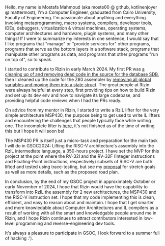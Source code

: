 Hello, my name is Mostafa Mahmoud (aka moste00 @ github, kotlinenjoyer @ mattermost), I'm a Computer Engineer, graduated from Cairo University, Faculty of Engineering. I'm passionate about anything and everything involving metaprogramming, macro systems, compilers, developer tools, IDEs, debuggers, virtualization  & virtual machines, operating systems, computer architectures and hardware, plugin systems, and many other things! If I were to summarize my interests in one sentence, I would say that I like programs that "manage" or "provide services for" other programs, programs that serve as the bottom layers in a software stack, programs that manipulate other programs as data, and programs that other programs "run on top of", so to speak.

I started to contribute to Rizin in early March 2024. My first PR was [a cleaning up of and removing dead code in the source for the database SDB](https://github.com/rizinorg/rizin/pull/4328), then I cleaned up the code for the Z80 assembler by [removing all global variables and moving them into a state struct](https://github.com/rizinorg/rizin/pull/4343). The great people at Rizin were always helpful at every step, first providing tips on how to build Rizin and set up its dev env and how to navigate its large codebase, and providing helpful code reviews when I had the PRs ready.

On advice from my mentor in Rizin, I started to write a RzIL lifter for the very simple architecture MSP430, the purpose being to get used to write IL lifters and encountering the challenges that people typically face while writing one. The incomplete lifter is [here](https://github.com/rizinorg/rizin/pull/4379), it's not finished as of the time of writing this but I hope it will soon be! 

The MSP430 PR is itself just a micro-task and preparation for the main task I will do in GSOC2024: Lifting the RISC-V architecture's assembly into the RzIL intermediate language, a 350-hours project. I have set the MVP for this project at the point where the RV-32I and the RV-32F (Integer instructions and Floating-Point instructions, respectively) subsets of RISC-V are both lifted and tested using trace-testing, but see my [proposal](https://docs.google.com/document/d/1e__G28P2V8t3FKG_ZbJPDCFHfo2lMHMbvWeRl3zJ-0A/edit?usp=sharing) for stretch goals as well as more details, such as the proposed road plan.

In conclusion, by the end of my GSOC project in approximately October or early November of 2024, I hope that Rizin would have the capability to transform into RzIL the assembly for 2 new architectures, the MSP430 and the RISC-V instruction set. I hope that my code implementing this is clean, efficient, and easy to reason about and maintain. I hope that I get smarter and more knowledable about Computer Architectures and IL compilers as a result of working with all the smart and knowledgable people around me in Rizin, and I hope Rizin continues to attract contributors interested in low-level programming and reverse-engineering dev tools.

It's always a pleasure to participate in GSOC, I look forward to a summer full of hacking :'). 